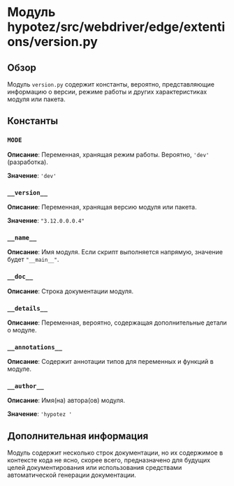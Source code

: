 # Модуль hypotez/src/webdriver/edge/extentions/version.py

## Обзор

Модуль `version.py` содержит константы, вероятно, представляющие информацию о версии, режиме работы и других характеристиках модуля или пакета.

## Константы

### `MODE`

**Описание**:  Переменная, хранящая режим работы.  Вероятно, `'dev'` (разработка).

**Значение**: `'dev'`

### `__version__`

**Описание**:  Переменная, хранящая версию модуля или пакета.

**Значение**: `"3.12.0.0.0.4"`


### `__name__`

**Описание**: Имя модуля. Если скрипт выполняется напрямую, значение будет `"__main__"`.


### `__doc__`

**Описание**: Строка документации модуля.


### `__details__`

**Описание**:  Переменная, вероятно, содержащая дополнительные детали о модуле.


### `__annotations__`

**Описание**:  Содержит аннотации типов для переменных и функций в модуле.


### `__author__`

**Описание**:  Имя(на) автора(ов) модуля.

**Значение**: `'hypotez '`


## Дополнительная информация

Модуль содержит несколько строк документации, но их содержимое в контексте кода не ясно, скорее всего, предназначено для будущих целей документирования или использования средствами автоматической генерации документации.